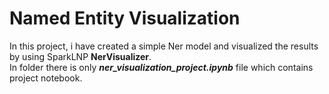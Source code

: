 # Named Entity Visualization
In this project, i have created a simple Ner model and visualized the results by using SparkLNP **NerVisualizer**. <br/>
In folder there is only ***ner_visualization_project.ipynb*** file which contains project notebook.  
